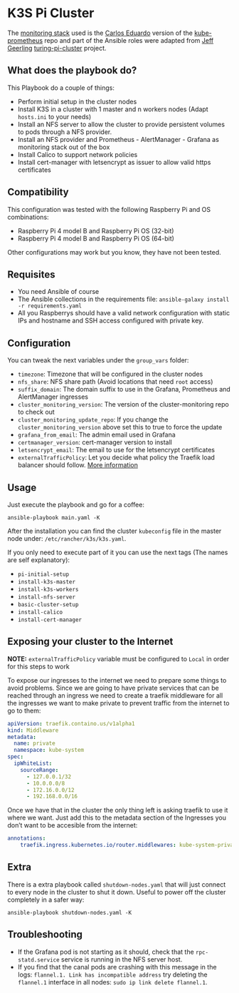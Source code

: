 # K3S Pi Cluster

The [monitoring stack](https://github.com/carlosedp/cluster-monitoring) used is the [Carlos Eduardo](https://github.com/carlosedp) version of the [kube-prometheus](https://github.com/prometheus-operator/kube-prometheus) repo and part of the Ansible roles were adapted from [Jeff Geerling](https://github.com/geerlingguy) [turing-pi-cluster](https://github.com/geerlingguy/turing-pi-cluster) project.

## What does the playbook do?

This Playbook do a couple of things:
- Perform initial setup in the cluster nodes
- Install K3S in a cluster with 1 master and n workers nodes (Adapt `hosts.ini` to your needs)
- Install an NFS server to allow the cluster to provide persistent volumes to pods through a NFS provider.
- Install an NFS provider and Prometheus - AlertManager - Grafana as monitoring stack out of the box
- Install Calico to support network policies
- Install cert-manager with letsencrypt as issuer to allow valid https certificates

## Compatibility

This configuration was tested with the following Raspberry Pi and OS combinations:
- Raspberry Pi 4 model B and Raspberry Pi OS (32-bit)
- Raspberry Pi 4 model B and Raspberry Pi OS (64-bit)

Other configurations may work but you know, they have not been tested.

## Requisites

- You need Ansible of course
- The Ansible collections in the requirements file: `ansible-galaxy install -r requirements.yaml`
- All you Raspberrys should have a valid network configuration with static IPs and hostname and SSH access configured with private key.

## Configuration

You can tweak the next variables under the `group_vars` folder:
- `timezone`: Timezone that will be configured in the cluster nodes
- `nfs_share`: NFS share path (Avoid locations that need `root` access)
- `suffix_domain`: The domain suffix to use in the Grafana, Prometheus and AlertManager ingresses
- `cluster_monitoring_version`: The version of the cluster-monitoring repo to check out
- `cluster_monitoring_update_repo`: If you change the `cluster_monitoring_version` above set this to true to force the update
- `grafana_from_email`: The admin email used in Grafana
- `certmanager_version`: cert-manager version to install
- `letsencrypt_email`: The email to use for the letsencrypt certificates
- `externalTrafficPolicy`: Let you decide what policy the Traefik load balancer should follow. [More information](https://kubernetes.io/docs/tasks/access-application-cluster/create-external-load-balancer/#preserving-the-client-source-ip)

## Usage

Just execute the playbook and go for a coffee:
```
ansible-playbook main.yaml -K
```
After the installation you can find the cluster `kubeconfig` file in the master node under: `/etc/rancher/k3s/k3s.yaml`.

If you only need to execute part of it you can use the next tags (The names are self explanatory):
- `pi-initial-setup`
- `install-k3s-master`
- `install-k3s-workers`
- `install-nfs-server`
- `basic-cluster-setup`
- `install-calico`
- `install-cert-manager`

## Exposing your cluster to the Internet

**NOTE:** `externalTrafficPolicy` variable must be configured to `Local` in order for this steps to work

To expose our ingresses to the internet we need to prepare some things to avoid problems. Since we are going to have private services that can be reached through an ingress we need to create a traefik middleware for all the ingresses we want to make private to prevent traffic from the internet to go to them:
```yaml
apiVersion: traefik.containo.us/v1alpha1
kind: Middleware
metadata:
  name: private
  namespace: kube-system
spec:
  ipWhiteList:
    sourceRange:
      - 127.0.0.1/32
      - 10.0.0.0/8
      - 172.16.0.0/12
      - 192.168.0.0/16
```

Once we have that in the cluster the only thing left is asking traefik to use it where we want. Just add this to the metadata section of the Ingresses you don’t want to be accesible from the internet: 
```yaml
annotations:
    traefik.ingress.kubernetes.io/router.middlewares: kube-system-private@kubernetescrd
```

## Extra

There is a extra playbook called `shutdown-nodes.yaml` that will just connect to every node in the cluster to shut it down. Useful to power off the cluster completely in a safer way:
```
ansible-playbook shutdown-nodes.yaml -K
```

## Troubleshooting

- If the Grafana pod is not starting as it should, check that the `rpc-statd.service` service is running in the NFS server host.
- If you find that the canal pods are crashing with this message in the logs: `flannel.1. Link has incompatible address` try deleting the `flannel.1` interface in all nodes: `sudo ip link delete flannel.1`.
